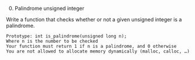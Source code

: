 0. Palindrome unsigned integer

Write a function that checks whether or not a given unsigned integer is a palindrome.

    Prototype: int is_palindrome(unsigned long n);
    Where n is the number to be checked
    Your function must return 1 if n is a palindrome, and 0 otherwise
    You are not allowed to allocate memory dynamically (malloc, calloc, …)
